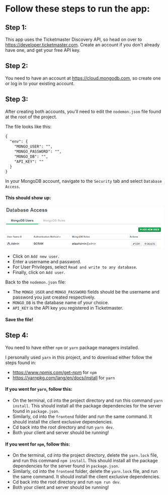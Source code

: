 # Follow these steps to run the app:

## Step 1:
This app uses the Ticketmaster Discovery API, so head on over to https://developer.ticketmaster.com.
Create an account if you don't already have one, and get your free API key.

## Step 2:
You need to have an account at https://cloud.mongodb.com, so create one or log in to your existing account.

## Step 3:
After creating both accounts, you'll need to edit the `nodemon.json` file found at the root of the project.

The file looks like this:

```
{
  "env": {
    "MONGO_USER": "",
    "MONGO_PASSWORD": "",
    "MONGO_DB": "",
    "API_KEY": ""
  }
}

```

In your MongoDB account, navigate to the `Security` tab and select `Database Access`.

#### This should show up:


![Image of Screenshot](https://github.com/Zephyrus96/booking-site/blob/master/images/Screenshot%202019-10-01%20153916.png)



* Click on `Add new user`.
* Enter a username and password.
* For User Privileges, select `Read and write to any database`.
* Finally, click on `Add user`.

Back to the `nodemon.json` file: 
* The `MONGO_USER` and `MONGO_PASSWORD` fields should be the username and password you just created respectively.
* `MONGO_DB` is the database name of your choice.
* `API_KEY` is the API key you registered in Ticketmaster.

#### Save the file!

## Step 4:
You need to have either `npm` or `yarn` package managers installed.

I personally used `yarn` in this project, and to download either follow the steps found in:
* https://www.npmjs.com/get-npm for `npm`
* https://yarnpkg.com/lang/en/docs/install for `yarn`

#### If you went for `yarn`, follow this:
* On the terminal, cd into the project directory and run this command `yarn install`. This should install all the package dependencies for the server found in `package.json`.
* Similarly, cd into the `frontend` folder and run the same command. It should install the client exclusive dependencies.
* Cd back into the root directory and run `yarn dev`.
* Both your client and server should be running!


#### If you went for `npm`, follow this:

* On the terminal, cd into the project directory, delete the `yarn.lock` file, and run this command `npm install`. This should install all the package dependencies for the server found in `package.json`.
* Similarly, cd into the `frontend` folder, delete the `yarn.lock` file, and run the same command. It should install the client exclusive dependencies.
* Cd back into the root directory and run `npm run dev`.
* Both your client and server should be running!


